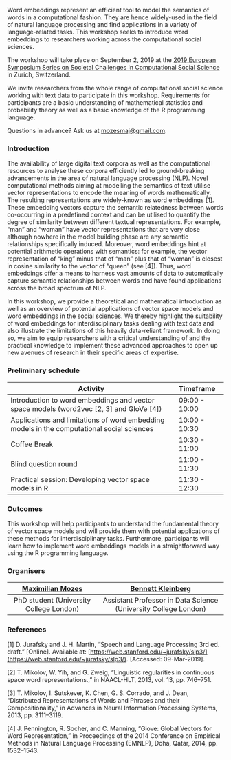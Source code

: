 Word embeddings represent an efficient tool to model the semantics of words in a computational fashion. They are hence widely-used in the field of natural language processing and find applications in a variety of language-related tasks. This workshop seeks to introduce word embeddings to researchers working across the computational social sciences. 

The workshop will take place on September 2, 2019 at the [2019 European Symposium Series on Societal Challenges in Computational Social Science](http://symposium.computationalsocialscience.eu/2019/) in Zurich, Switzerland. 

We invite researchers from the whole range of computational social science working with text data to participate in this workshop. Requirements for participants are a basic understanding of mathematical statistics and probability theory as well as a basic knowledge of the R programming language. 

Questions in advance? Ask us at [mozesmaj@gmail.com](mailto:mozesmaj@gmail.com).

### Introduction

The availability of large digital text corpora as well as the computational resources to analyse these corpora efficiently led to ground-breaking advancements in the area of natural language processing (NLP). Novel computational methods aiming at modelling the semantics of text utilise vector representations to encode the meaning of words mathematically. The resulting representations are widely-known as word embeddings [1]. These embedding vectors capture the semantic relatedness between words co-occurring in a predefined context and can be utilised to quantify the degree of similarity between different textual representations. For example, “man” and “woman” have vector representations that are very close although nowhere in the model building phase are any semantic relationships specifically induced. Moreover, word embeddings hint at potential arithmetic operations with semantics: for example, the vector representation of “king” minus that of “man” plus that of “woman” is closest in cosine similarity to the vector of “queen” (see [4]). Thus, word embeddings offer a means to harness vast amounts of data to automatically capture semantic relationships between words and have found applications across the broad spectrum of NLP.

In this workshop, we provide a theoretical and mathematical introduction as well as an overview of potential applications of vector space models and word embeddings in the social sciences. We thereby highlight the suitability of word embeddings for interdisciplinary tasks dealing with text data and also illustrate the limitations of this heavily data-reliant framework. In doing so, we aim to equip researchers with a critical understanding of and the practical knowledge to implement these advanced approaches to open up new avenues of research in their specific areas of expertise.

### Preliminary schedule

| Activity                                 | Timeframe     |
| ---------------------------------------- | :------------ |
| Introduction to word embeddings and vector space models (word2vec [2, 3] and GloVe [4]) | 09:00 - 10:00 |
| Applications and limitations of word embedding models in the computational social sciences | 10:00 - 10:30 |
| Coffee Break                             | 10:30 - 11:00 |
| Blind question round                     | 11:00 - 11:30 |
| Practical session: Developing vector space models in R | 11:30 - 12:30 |

### Outcomes

This workshop will help participants to understand the fundamental theory of vector space models and will provide them with potential applications of these methods for interdisciplinary tasks. Furthermore, participants will learn how to implement word embeddings models in a straightforward way using the R programming language.


### Organisers


|  [Maximilian Mozes](http://mmozes.net)  | [Bennett Kleinberg](https://bkleinberg.net) |
| :-------------------------------------: | :--------------------------------------: |
| PhD student (University College London) | Assistant Professor in Data Science (University College London) |

### References

[1] D. Jurafsky and J. H. Martin, “Speech and Language Processing 3rd ed. draft.” [Online]. Available at: [https://web.stanford.edu/~jurafsky/slp3/](https://web.stanford.edu/~jurafsky/slp3/). [Accessed: 09-Mar-2019].

[2] T. Mikolov, W. Yih, and G. Zweig, “Linguistic regularities in continuous space word representations.,” in NAACL-HLT, 2013, vol. 13, pp. 746–751.

[3] T. Mikolov, I. Sutskever, K. Chen, G. S. Corrado, and J. Dean, “Distributed Representations of Words and Phrases and their Compositionality,” in Advances in Neural Information Processing Systems, 2013, pp. 3111–3119.

[4] J. Pennington, R. Socher, and C. Manning, “Glove: Global Vectors for Word Representation,” in Proceedings of the 2014 Conference on Empirical Methods in Natural Language Processing (EMNLP), Doha, Qatar, 2014, pp. 1532–1543.